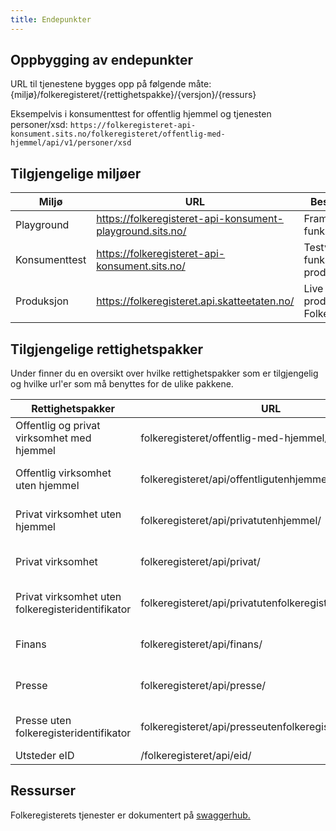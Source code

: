 ```yaml
---
title: Endepunkter
---
```


## Oppbygging av endepunkter
URL til tjenestene bygges opp på følgende måte: 
{miljø}/folkeregisteret/{rettighetspakke}/{versjon}/{ressurs}

Eksempelvis i konsumenttest for offentlig hjemmel og tjenesten personer/xsd:
`https://folkeregisteret-api-konsument.sits.no/folkeregisteret/offentlig-med-hjemmel/api/v1/personer/xsd `

## Tilgjengelige miljøer


| Miljø | URL | Beskrivelse |
|----------|-----------------------------------------------------------|----------|
|Playground| https://folkeregisteret-api-konsument-playground.sits.no/ | Framtidig funksjonalitet |
|Konsumenttest| https://folkeregisteret-api-konsument.sits.no/ | Testversjon av funksjonalitet i produksjon |
|Produksjon| https://folkeregisteret.api.skatteetaten.no/ | Live produksjon av Folkeregisteret |

## Tilgjengelige  rettighetspakker

Under finner du en oversikt over hvilke rettighetspakker som er tilgjengelig og hvilke url'er som må benyttes for de ulike pakkene.


| Rettighetspakker | URL | Scope | Swaggerhub |
|--------------------------------------|------------------------------------------|---------------------------------------------------------|-----------------------------------------|
|Offentlig og privat virksomhet med hjemmel|folkeregisteret/offentlig-med-hjemmel/api/|folkeregister:deling/offentligmedhjemmel|[OpenAPI Specification swaggerhub](https://app.swaggerhub.com/apis/skatteetaten/Folkeregisteret_Offentlig_med_hjemmel/)|
|Offentlig virksomhet uten hjemmel|folkeregisteret/api/offentligutenhjemmel/|folkeregister:deling/offentligutenhjemmel|[OpenAPI Specification swaggerhub](https://app.swaggerhub.com/apis/skatteetaten/Folkeregisteret_lesemodell_uten_taushetsbelagt-off/)|
|Privat virksomhet uten hjemmel| folkeregisteret/api/privatutenhjemmel/|folkeregister:deling/privatutenhjemmel|[OpenAPI Specification swaggerhub](https://app.swaggerhub.com/apis/skatteetaten/Folkeregisteret_lesemodell_uten_taushetsbelagt/)|
|Privat virksomhet|folkeregisteret/api/privat/|folkeregister:deling/privat|[OpenAPI Specification swaggerhub](https://app.swaggerhub.com/apis/skatteetaten/Folkeregisteret_lesemodell_uten_taushetsbelagt/)|
|Privat virksomhet uten folkeregisteridentifikator| folkeregisteret/api/privatutenfolkeregisteridentifikator/| folkeregister:deling/privatutenfolkeregisteridentifikator| [OpenAPI Specification swaggerhub](https://app.swaggerhub.com/apis/skatteetaten/Folkeregisteret_lesemodell_uten_taushetsbelagt/)|
|Finans|folkeregisteret/api/finans/|folkeregister:deling/finans|[OpenAPI Specification swaggerhub](https://app.swaggerhub.com/apis/skatteetaten/Folkeregisteret_lesemodell_begrenset_taushetsbelagt/)|
|Presse|folkeregisteret/api/presse/|folkeregister:deling/presse|[OpenAPI Specification swaggerhub](https://app.swaggerhub.com/apis/skatteetaten/Folkeregisteret_lesemodell_uten_taushetsbelagt/)|
|Presse uten folkeregisteridentifikator|folkeregisteret/api/presseutenfolkeregisteridentifikator/|folkeregister:deling/presseutenfolkeregisteridentifikator|[OpenAPI Specification swaggerhub](https://app.swaggerhub.com/apis/skatteetaten/Folkeregisteret_lesemodell_uten_taushetsbelagt/)|
|Utsteder eID | /folkeregisteret/api/eid/|folkeregister:deling/utstedereid| |
## Ressurser

Folkeregisterets tjenester er dokumentert på [swaggerhub.](https://app.swaggerhub.com/organizations/skatteetaten) 

